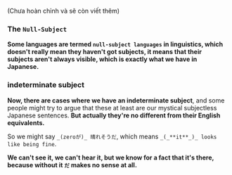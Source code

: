 (Chưa hoàn chỉnh và sẽ còn viết thêm)
### The `Null-Subject`

**Some languages are termed `null-subject languages` in linguistics, which doesn't really mean they haven't got subjects, it means that their subjects aren't always visible, which is exactly what we have in Japanese.**

### indeterminate subject
**Now, there are cases where we have an indeterminate subject**, and some people might try to argue that these at least are our mystical subjectless Japanese sentences. **But actually they're no different from their English equivalents.**

So we might say `_(zeroが)_ 晴れそうだ`, which means `_(_**it**_)_ looks like being fine`.

**We can't see it, we can't hear it, but we know for a fact that it's there, because without it `だ` makes no sense at all.**